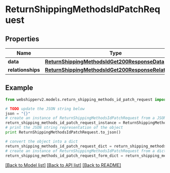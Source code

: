 # ReturnShippingMethodsIdPatchRequest


## Properties
Name | Type | Description | Notes
------------ | ------------- | ------------- | -------------
**data** | [**ReturnShippingMethodsIdGet200ResponseData**](ReturnShippingMethodsIdGet200ResponseData.md) |  | [optional] 
**relationships** | [**ReturnShippingMethodsIdGet200ResponseRelationships**](ReturnShippingMethodsIdGet200ResponseRelationships.md) |  | [optional] 

## Example

```python
from webshipperv2.models.return_shipping_methods_id_patch_request import ReturnShippingMethodsIdPatchRequest

# TODO update the JSON string below
json = "{}"
# create an instance of ReturnShippingMethodsIdPatchRequest from a JSON string
return_shipping_methods_id_patch_request_instance = ReturnShippingMethodsIdPatchRequest.from_json(json)
# print the JSON string representation of the object
print ReturnShippingMethodsIdPatchRequest.to_json()

# convert the object into a dict
return_shipping_methods_id_patch_request_dict = return_shipping_methods_id_patch_request_instance.to_dict()
# create an instance of ReturnShippingMethodsIdPatchRequest from a dict
return_shipping_methods_id_patch_request_form_dict = return_shipping_methods_id_patch_request.from_dict(return_shipping_methods_id_patch_request_dict)
```
[[Back to Model list]](../README.md#documentation-for-models) [[Back to API list]](../README.md#documentation-for-api-endpoints) [[Back to README]](../README.md)


